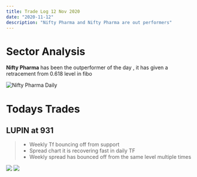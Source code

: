```yaml
---
title: Trade Log 12 Nov 2020
date: "2020-11-12"
description: "Nifty Pharma and Nifty Pharma are out performers"
---
```


# Sector Analysis

**Nifty Pharma** has been the outperformer of the day , it has given a retracement from 0.618 level in fibo

![Nifty Pharma Daily](https://www.tradingview.com/x/fMmueu6a/)

# Todays Trades

## LUPIN at 931

> - Weekly Tf bouncing off from support
> - Spread chart it is recovering fast in daily TF
> - Weekly spread has bounced off from the same level multiple times

![](https://www.tradingview.com/x/eAHIXrQB/)
![](https://www.tradingview.com/x/jJ7o6H3A/)
